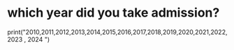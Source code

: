  #  which year did you take admission?
print("2010,2011,2012,2013,2014,2015,2016,2017,2018,2019,2020,2021,2022,2023 , 2024 ")
